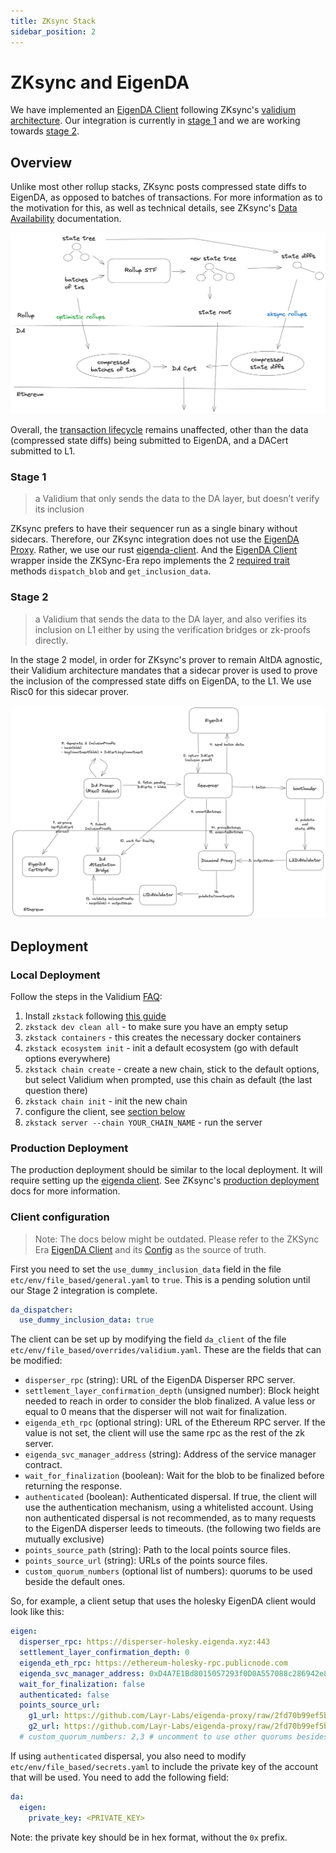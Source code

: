 ```yaml
---
title: ZKsync Stack
sidebar_position: 2
---
```

# ZKsync and EigenDA

We have implemented an [EigenDA Client](https://github.com/matter-labs/zksync-era/tree/main/core/node/da_clients/src/eigen) following ZKsync's [validium architecture](https://docs.zksync.io/zk-stack/running/validium). Our integration is currently in [stage 1](#stage-1) and we are working towards [stage 2](#stage-2).

## Overview

Unlike most other rollup stacks, ZKsync posts compressed state diffs to EigenDA, as opposed to batches of transactions. For more information as to the motivation for this, as well as technical details, see ZKsync's [Data Availability](https://docs.zksync.io/zksync-protocol/rollup/data-availability) documentation.

<!-- Image source: https://app.excalidraw.com/s/1XPZRMVbRNH/1fYTKbI9b4H -->
![](../../../../static/img/integrations/zksync/batches-vs-state-diffs.png)

Overall, the [transaction lifecycle](https://docs.zksync.io/zksync-protocol/rollup/transaction-lifecycle) remains unaffected, other than the data (compressed state diffs) being submitted to EigenDA, and a DACert submitted to L1.

### Stage 1
> a Validium that only sends the data to the DA layer, but doesn’t verify its inclusion

ZKsync prefers to have their sequencer run as a single binary without sidecars. Therefore, our ZKsync integration does not use the [EigenDA Proxy](../../dispersal/clients/eigenda-proxy.md). Rather, we use our rust [eigenda-client](https://github.com/Layr-Labs/eigenda-client-rs). And the [EigenDA Client](https://github.com/matter-labs/zksync-era/tree/f05fffda72393fd86c752e88b7192cc8e0c30b68/core/node/da_clients/src/eigen) wrapper inside the ZKSync-Era repo implements the 2 [required trait](https://docs.zksync.io/zk-stack/running/validium#server-related-details) methods `dispatch_blob` and `get_inclusion_data`.

### Stage 2
> a Validium that sends the data to the DA layer, and also verifies its inclusion on L1 either by using the verification bridges or zk-proofs directly.

In the stage 2 model, in order for ZKsync's prover to remain AltDA agnostic, their Validium architecture mandates that a sidecar prover is used to prove the inclusion of the compressed state diffs on EigenDA, to the L1. We use Risc0 for this sidecar prover.

<!-- Image source: https://app.excalidraw.com/s/1XPZRMVbRNH/9envZ9u54Sl -->
![](../../../../static/img/integrations/zksync/secure-integration-architecture.png)

## Deployment

### Local Deployment

Follow the steps in the Validium [FAQ](https://docs.zksync.io/zk-stack/running/validium#faq):
1. Install `zkstack` following [this guide](https://github.com/matter-labs/zksync-era/tree/main/zkstack_cli)
2. `zkstack dev clean all` - to make sure you have an empty setup
3. `zkstack containers` - this creates the necessary docker containers
4. `zkstack ecosystem init` - init a default ecosystem (go with default options everywhere)
5. `zkstack chain create` - create a new chain, stick to the default options, but select Validium when prompted, use this chain as default (the last question there)
6. `zkstack chain init` - init the new chain
7. configure the client, see [section below](#client-configuration)
8. `zkstack server --chain YOUR_CHAIN_NAME` - run the server

### Production Deployment

The production deployment should be similar to the local deployment. It will require setting up the [eigenda client](#client-configuration). See ZKsync's [production deployment](https://docs.zksync.io/zk-stack/running/production) docs for more information.

### Client configuration

> Note: The docs below might be outdated. Please refer to the ZKSync Era [EigenDA Client](https://github.com/matter-labs/zksync-era/tree/main/core/node/da_clients/src/eigen) and its [Config](https://github.com/matter-labs/zksync-era/blob/main/core/lib/config/src/configs/da_client/eigen.rs) as the source of truth.

First you need to set the `use_dummy_inclusion_data` field in the file `etc/env/file_based/general.yaml` to `true`. This is a pending solution until our Stage 2 integration is complete.

```yaml
da_dispatcher:
  use_dummy_inclusion_data: true
```

The client can be set up by modifying the field `da_client` of the file `etc/env/file_based/overrides/validium.yaml`.
These are the fields that can be modified:

- `disperser_rpc` (string): URL of the EigenDA Disperser RPC server.
- `settlement_layer_confirmation_depth` (unsigned number): Block height needed to reach in order to consider the blob
  finalized. A value less or equal to 0 means that the disperser will not wait for finalization.
- `eigenda_eth_rpc` (optional string): URL of the Ethereum RPC server. If the value is not set, the client will use the
  same rpc as the rest of the zk server.
- `eigenda_svc_manager_address` (string): Address of the service manager contract.
- `wait_for_finalization` (boolean): Wait for the blob to be finalized before returning the response.
- `authenticated` (boolean): Authenticated dispersal. If true, the client will use the authentication mechanism, using a
  whitelisted account. Using non authenticated dispersal is not recommended, as to many requests to the EigenDA
  disperser leeds to timeouts. (the following two fields are mutually exclusive)
- `points_source_path` (string): Path to the local points source files.
- `points_source_url` (string): URLs of the points source files.
- `custom_quorum_numbers` (optional list of numbers): quorums to be used beside the default ones.

So, for example, a client setup that uses the holesky EigenDA client would look like this:

```yaml
eigen:
  disperser_rpc: https://disperser-holesky.eigenda.xyz:443
  settlement_layer_confirmation_depth: 0
  eigenda_eth_rpc: https://ethereum-holesky-rpc.publicnode.com
  eigenda_svc_manager_address: 0xD4A7E1Bd8015057293f0D0A557088c286942e84b
  wait_for_finalization: false
  authenticated: false
  points_source_url:
    g1_url: https://github.com/Layr-Labs/eigenda-proxy/raw/2fd70b99ef5bf137d7bbca3461cf9e1f2c899451/resources/g1.point
    g2_url: https://github.com/Layr-Labs/eigenda-proxy/raw/2fd70b99ef5bf137d7bbca3461cf9e1f2c899451/resources/g2.point.powerOf2
  # custom_quorum_numbers: 2,3 # uncomment to use other quorums besides defaults
```

If using `authenticated` dispersal, you also need to modify `etc/env/file_based/secrets.yaml` to include the private key
of the account that will be used. You need to add the following field:

```yaml
da:
  eigen:
    private_key: <PRIVATE_KEY>
```

Note: the private key should be in hex format, without the `0x` prefix.